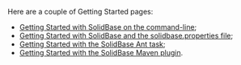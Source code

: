 Here are a couple of Getting Started pages:
  * [Getting Started with SolidBase on the command-line](GettingStartedCommandLineWithArguments.md);
  * [Getting Started with SolidBase and the solidbase.properties file](GettingStartedCommandLineWithProperties.md);
  * [Getting Started with the SolidBase Ant task](GettingStartedAnt.md);
  * [Getting Started with the SolidBase Maven plugin](GettingStartedMaven.md).